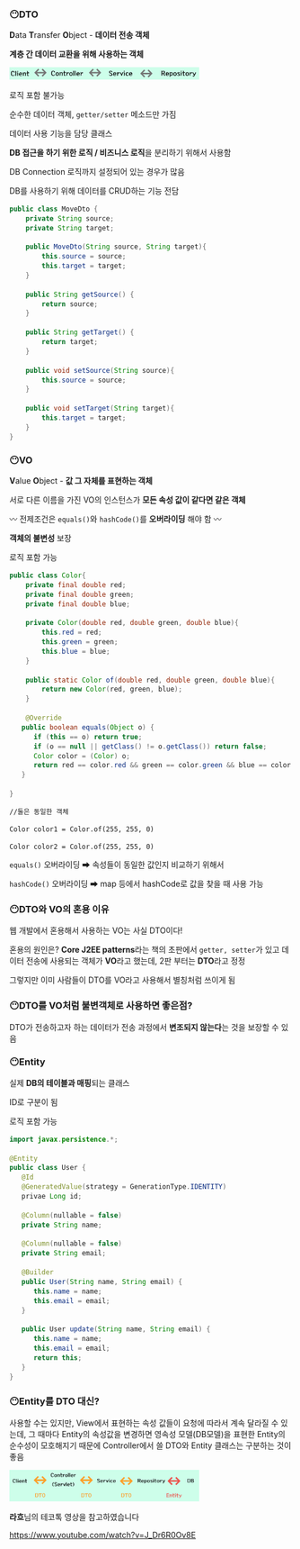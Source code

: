 ### 😶DTO

**D**ata **T**ransfer **O**bject - **데이터 전송 객체**

**계층 간 데이터 교환을 위해 사용하는 객체**

<img src=".\images\image-20210721230042520.png" alt="image-20210721230042520" style="zoom: 33%;" />

로직 포함 불가능 

순수한 데이터 객체, `getter/setter` 메소드만 가짐

데이터 사용 기능을 담당 클래스

**DB 접근을 하기 위한 로직 / 비즈니스 로직**을 분리하기 위해서 사용함

DB Connection 로직까지 설정되어 있는 경우가 많음

DB를 사용하기 위해 데이터를 CRUD하는 기능 전담

```java
public class MoveDto {
    private String source;
    private String target;
    
    public MoveDto(String source, String target){
        this.source = source;
        this.target = target;
    }
    
    public String getSource() {
        return source;
    }
    
    public String getTarget() {
        return target;
    }
    
    public void setSource(String source){
        this.source = source;
    }
    
    public void setTarget(String target){
        this.target = target;
    }
}
```



### 😶VO

**V**alue **O**bject - **값 그 자체를 표현하는 객체**

서로 다른 이름을 가진 VO의 인스턴스가 **모든 속성 값이 같다면 같은 객체**

〰 전제조건은 `equals()`와 `hashCode()`를 **오버라이딩** 해야 함 〰

**객체의 불변성** 보장

로직 포함 가능

```java
public class Color{
    private final double red;
    private final double green;
    private final double blue;
    
    private Color(double red, double green, double blue){
        this.red = red;
        this.green = green;
        this.blue = blue;
    }
    
    public static Color of(double red, double green, double blue){
        return new Color(red, green, blue);
    }
    
    @Override
   public boolean equals(Object o) {
      if (this == o) return true;
      if (o == null || getClass() != o.getClass()) return false;
      Color color = (Color) o;
      return red == color.red && green == color.green && blue == color.blue;
   }
    
}
```

`//둘은 동일한 객체`

`Color color1 = Color.of(255, 255, 0)`

`Color color2 = Color.of(255, 255, 0)`

`equals()` 오버라이딩 ➡ 속성들이 동일한 값인지 비교하기 위해서

`hashCode()` 오버라이딩 ➡ map 등에서 hashCode로 값을 찾을 때 사용 가능



### 😶DTO와 VO의 혼용 이유

웹 개발에서 혼용해서 사용하는 VO는 사실 DTO이다!

혼용의 원인은? **Core J2EE patterns**라는 책의 초판에서 `getter, setter`가 있고 데이터 전송에 사용되는 객체가 **VO**라고 했는데, 2판 부터는 **DTO**라고 정정

그렇지만 이미 사람들이 DTO를 VO라고 사용해서 별칭처럼 쓰이게 됨



### 😶DTO를 VO처럼 불변객체로 사용하면 좋은점?

DTO가 전송하고자 하는 데이터가 전송 과정에서 **변조되지 않는다**는 것을 보장할 수 있음



### 😶Entity

실제 **DB의 테이블과 매핑**되는 클래스

ID로 구분이 됨

로직 포함 가능

```java
import javax.persistence.*;

@Entity
public class User {
   @Id
   @GeneratedValue(strategy = GenerationType.IDENTITY)
   privae Long id;
  
   @Column(nullable = false)
   private String name;
  
   @Column(nullable = false)
   private String email;
  
   @Builder
   public User(String name, String email) {
      this.name = name;
      this.email = email;
   }
  
   public User update(String name, String email) {
      this.name = name;
      this.email = email;
      return this;
   }
}
```



### 😶Entity를 DTO 대신?

사용할 수는 있지만, View에서 표현하는 속성 값들이 요청에 따라서 계속 달라질 수 있는데, 그 때마다 Entity의 속성값을 변경하면 영속성 모델(DB모델)을 표현한 Entity의 순수성이 모호해지기 때문에 Controller에서 쓸 DTO와 Entity 클래스는 구분하는 것이 좋음



<img src=".\images\image-20210721230206570.png" alt="image-20210721230206570" style="zoom:33%;" />



**라흐**님의 테코톡 영상을 참고하였습니다

https://www.youtube.com/watch?v=J_Dr6R0Ov8E
